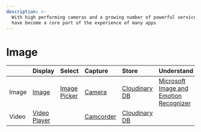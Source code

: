 ```yaml
---
description: >-
  With high performing cameras and a growing number of powerful services, images
  have become a core part of the experience of many apps
---
```


# Image

|  | Display | Select | Capture | Store | Understand |
| :--- | :--- | :--- | :--- | :--- | :--- |
| Image | [Image](image.md) | [Image Picker](image-picker.md) | [Camera](camera.md) | [Cloudinary DB ](../storage/cloudinary-db.md) | [Microsoft Image and Emotion Recognizer](microsoft-image-+-emotion-recognizer.md) |
| Video | [Video Player](video-player.md) |  | [Camcorder](camcorder.md) | [Cloudinary DB ](../storage/cloudinary-db.md) |  |

